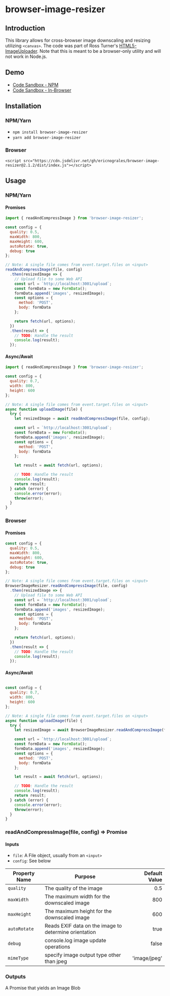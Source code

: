 # browser-image-resizer

## Introduction

This library allows for cross-browser image downscaling and resizing utilizing `<canvas>`. The code was part of Ross Turner's [HTML5-ImageUploader](https://github.com/rossturner/HTML5-ImageUploader).  Note that this is meant to be a browser-only utility and will not work in Node.js.

## Demo

- [Code Sandbox - NPM](https://codesandbox.io/s/6x20vw7l4r)
- [Code Sandbox - In-Browser](https://codesandbox.io/s/nroxwpn21p)


## Installation

### NPM/Yarn

- `npm install browser-image-resizer`
- `yarn add browser-image-resizer`

### Browser

```
<script src="https://cdn.jsdelivr.net/gh/ericnograles/browser-image-resizer@2.1.2/dist/index.js"></script>
```

## Usage

### NPM/Yarn

#### Promises

```javascript
import { readAndCompressImage } from 'browser-image-resizer';

const config = {
  quality: 0.5,
  maxWidth: 800,
  maxHeight: 600,
  autoRotate: true,
  debug: true
};

// Note: A single file comes from event.target.files on <input>
readAndCompressImage(file, config)
  .then(resizedImage => {
    // Upload file to some Web API
    const url = `http://localhost:3001/upload`;
    const formData = new FormData();
    formData.append('images', resizedImage);
    const options = {
      method: 'POST',
      body: formData
    };

    return fetch(url, options);
  })
  .then(result => {
    // TODO: Handle the result
    console.log(result);
  });
```

#### Async/Await

```javascript
import { readAndCompressImage } from 'browser-image-resizer';

const config = {
  quality: 0.7,
  width: 800,
  height: 600
};

// Note: A single file comes from event.target.files on <input>
async function uploadImage(file) {
  try {
    let resizedImage = await readAndCompressImage(file, config);

    const url = `http://localhost:3001/upload`;
    const formData = new FormData();
    formData.append('images', resizedImage);
    const options = {
      method: 'POST',
      body: formData
    };

    let result = await fetch(url, options);

    // TODO: Handle the result
    console.log(result);
    return result;
  } catch (error) {
    console.error(error);
    throw(error);
  }
}
```

### Browser

#### Promises

```javascript
const config = {
  quality: 0.5,
  maxWidth: 800,
  maxHeight: 600,
  autoRotate: true,
  debug: true
};

// Note: A single file comes from event.target.files on <input>
BrowserImageResizer.readAndCompressImage(file, config)
  .then(resizedImage => {
    // Upload file to some Web API
    const url = `http://localhost:3001/upload`;
    const formData = new FormData();
    formData.append('images', resizedImage);
    const options = {
      method: 'POST',
      body: formData
    };

    return fetch(url, options);
  })
  .then(result => {
    // TODO: Handle the result
    console.log(result);
  });
```

#### Async/Await

```javascript

const config = {
  quality: 0.7,
  width: 800,
  height: 600
};

// Note: A single file comes from event.target.files on <input>
async function uploadImage(file) {
  try {
    let resizedImage = await BrowserImageResizer.readAndCompressImage(file, config);

    const url = `http://localhost:3001/upload`;
    const formData = new FormData();
    formData.append('images', resizedImage);
    const options = {
      method: 'POST',
      body: formData
    };

    let result = await fetch(url, options);

    // TODO: Handle the result
    console.log(result);
    return result;
  } catch (error) {
    console.error(error);
    throw(error);
  }
}
```


### readAndCompressImage(file, config) => Promise<Blob>

#### Inputs

* `file`: A File object, usually from an `<input>`
* `config`: See below

| Property Name        | Purpose           | Default Value  |
| ------------- |-------------| -----:|
| `quality`      | The quality of the image | 0.5 |
| `maxWidth`      | The maximum width for the downscaled image | 800 |
| `maxHeight` | The maximum height for the downscaled image | 600 |
| `autoRotate` | Reads EXIF data on the image to determine orientation | true |
| `debug` | console.log image update operations | false |
| `mimeType` | specify image output type other than jpeg  | 'image/jpeg' |

### Outputs

A Promise that yields an Image Blob
